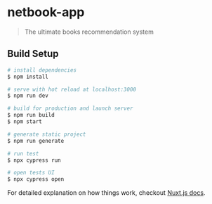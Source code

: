 # netbook-app

> The ultimate books recommendation system

## Build Setup

```bash
# install dependencies
$ npm install

# serve with hot reload at localhost:3000
$ npm run dev

# build for production and launch server
$ npm run build
$ npm start

# generate static project
$ npm run generate

# run test
$ npx cypress run

# open tests UI
$ npx cypress open
```



For detailed explanation on how things work, checkout [Nuxt.js docs](https://nuxtjs.org).
